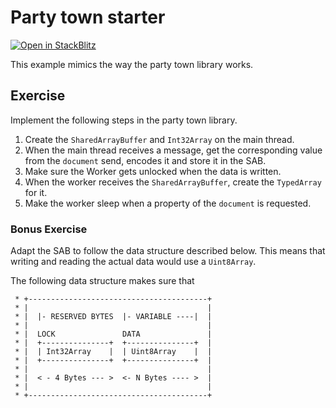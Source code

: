 # Party town starter

[![Open in StackBlitz](https://developer.stackblitz.com/img/open_in_stackblitz.svg)](https://stackblitz.com/fork/github/stackblitz/ng-be-workshop/tree/main/exercises/webworkers/5-party-town?file=src%2Findex.html)

This example mimics the way the party town library works.

## Exercise

Implement the following steps in the party town library.

1. Create the `SharedArrayBuffer` and `Int32Array` on the main thread.
2. When the main thread receives a message, get the corresponding value from the `document` send, encodes it and store it in the SAB.
3. Make sure the Worker gets unlocked when the data is written.
4. When the worker receives the `SharedArrayBuffer`, create the `TypedArray` for it.
5. Make the worker sleep when a property of the `document` is requested.

### Bonus Exercise

Adapt the SAB to follow the data structure described below. This means that writing and reading the actual data would use a `Uint8Array`.

The following data structure makes sure that 

```
 * +----------------------------------------+
 * |                                        |
 * |  |- RESERVED BYTES  |- VARIABLE ----|  |
 * |                                        |
 * |  LOCK               DATA               |
 * |  +---------------+  +---------------+  |
 * |  | Int32Array    |  | Uint8Array    |  |
 * |  +---------------+  +---------------+  |
 * |                                        |
 * |  < - 4 Bytes --- >  <- N Bytes ---- >  |
 * |                                        |
 * +----------------------------------------+
```
